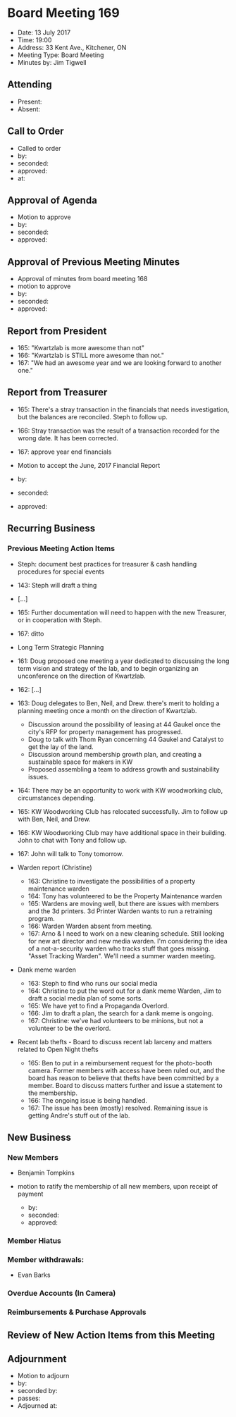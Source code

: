# Board Meeting 169

* Date: 13 July 2017
* Time: 19:00
* Address: 33 Kent Ave., Kitchener, ON
* Meeting Type: Board Meeting
* Minutes by: Jim Tigwell

## Attending
* Present: 
* Absent: 

## Call to Order
* Called to order
 * by: 
 * seconded: 
 * approved: 
 * at:

## Approval of Agenda
* Motion to approve
 * by: 
 * seconded: 
 * approved: 

## Approval of Previous Meeting Minutes
* Approval of minutes from board meeting 168
 * motion to approve
 * by: 
 * seconded: 
 * approved: 
 

## Report from President
* 165: "Kwartzlab is more awesome than not"
* 166: "Kwartzlab is STILL more awesome than not."
* 167: "We had an awesome year and we are looking forward to another one."

## Report from Treasurer
* 165: There's a stray transaction in the financials that needs investigation, but the balances are reconciled. Steph to follow up. 
* 166: Stray transaction was the result of a transaction recorded for the wrong date. It has been corrected. 
* 167: approve year end financials

* Motion to accept the June, 2017 Financial Report
 * by: 
 * seconded: 
 * approved: 

## Recurring Business

### Previous Meeting Action Items
* Steph: document best practices for treasurer & cash handling procedures for special events
 * 143: Steph will draft a thing
 * [...]
 * 165: Further documentation will need to happen with the new Treasurer, or in cooperation with Steph. 
 * 167: ditto
 
* Long Term Strategic Planning
 * 161: Doug proposed one meeting a year dedicated to discussing the long term vision and strategy of the lab, and to begin organizing an unconference on the direction of Kwartzlab.
 * 162: [...]
 * 163: Doug delegates to Ben, Neil, and Drew. there's merit to holding a planning meeting once a month on the direction of Kwartzlab.
    * Discussion around the possibility of leasing at 44 Gaukel once the city's RFP for property management has progressed.
    * Doug to talk with Thom Ryan concerning 44 Gaukel and Catalyst to get the lay of the land.
    * Discussion around membership growth plan, and creating a sustainable space for makers in KW
    * Proposed assembling a team to address growth and sustainability issues.
 * 164: There may be an opportunity to work with KW woodworking club, circumstances depending. 
 * 165: KW Woodworking Club has relocated successfully. Jim to follow up with Ben, Neil, and Drew. 
 * 166: KW Woodworking Club may have additional space in their building. John to chat with Tony and follow up. 
 * 167: John will talk to Tony tomorrow.

* Warden report (Christine)
  * 163: Christine to investigate the possibilities of a property maintenance warden
  * 164: Tony has volunteered to be the Property Maintenance warden
  * 165: Wardens are moving well, but there are issues with members and the 3d printers. 3d Printer Warden wants to run a retraining program. 
  * 166: Warden Warden absent from meeting. 
  * 167: Arno & I need to work on a new cleaning schedule.
    Still looking for new art director and new media warden.
    I'm considering the idea of a not-a-security warden who tracks stuff that goes missing.
    "Asset Tracking Warden".
    We'll need a summer warden meeting.
  
* Dank meme warden
  * 163: Steph to find who runs our social media
  * 164: Christine to put the word out for a dank meme Warden, Jim to draft a social media plan of some sorts. 
  * 165: We have yet to find a Propaganda Overlord. 
  * 166: Jim to draft a plan, the search for a dank meme is ongoing. 
  * 167: Christine: we've had volunteers to be minions, but not a volunteer to be the overlord.
  
 * Recent lab thefts - Board to discuss recent lab larceny and matters related to Open Night thefts
   * 165: Ben to put in a reimbursement request for the photo-booth camera. Former members with access have been ruled out, and the board has reason to believe that thefts have been committed by a member. Board to discuss matters further and issue a statement to the membership. 
   * 166: The ongoing issue is being handled.
   * 167: The issue has been (mostly) resolved. Remaining issue is getting Andre's stuff out of the lab.

## New Business
    

### New Members
 * Benjamin Tompkins
  
 * motion to ratify the membership of all new members, upon receipt of payment
    * by: 
    * seconded: 
    * approved: 

### Member Hiatus
 
### Member withdrawals:

  * Evan Barks

### Overdue Accounts (In Camera)


### Reimbursements & Purchase Approvals

## Review of New Action Items from this Meeting

  
## Adjournment
* Motion to adjourn
 * by: 
 * seconded by: 
 * passes: 
* Adjourned at: 
